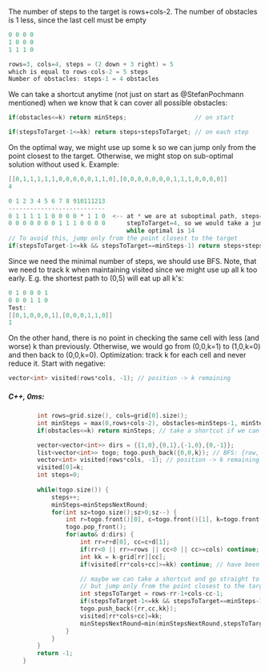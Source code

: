 The number of steps to the target is rows+cols-2.
The number of obstacles is 1 less, since the last cell must be empty
```cpp
0 0 0 0
1 0 0 0
1 1 1 0

rows=3, cols=4, steps = (2 down + 3 right) = 5
which is equal to rows-cols-2 = 5 steps
Number of obstacles: steps-1 = 4 obstacles
```
We can take a shortcut anytime (not just on start as @StefanPochmann mentioned) when we know that k can cover all possible obstacles:
```cpp
if(obstacles<=k) return minSteps;                   // on start

if(stepsToTarget-1<=kk) return steps+stepsToTarget; // on each step
```
On the optimal way, we might use up some k so we can jump only from the point closest to the target. Otherwise, we might stop on sub-optimal solution without used k. Example:
```cpp
[[0,1,1,1,1,1,0,0,0,0,0,1,1,0],[0,0,0,0,0,0,0,1,1,1,0,0,0,0]]
4

0 1 2 3 4 5 6 7 8 910111213
---------------------------
0 1 1 1 1 1 0 0 0 0 * 1 1 0  <-- at * we are at suboptimal path, steps=11, k=4, 
0 0 0 0 0 0 0 1 1 1 0 0 0 0      stepToTarget=4, so we would take a jump with 16
                                 while optimal is 14
// To avoid this, jump only from the point closest to the target
if(stepsToTarget-1<=kk && stepsToTarget==minSteps-1) return steps+stepsToTarget; // on each step
```
Since we need the minimal number of steps, we should use BFS.
Note, that we need to track k when maintaining visited since we might use up all k too early. E.g. the shortest path to (0,5) will eat up all k's:
```cpp
0 1 0 0 0 1
0 0 0 1 1 0
Test:
[[0,1,0,0,0,1],[0,0,0,1,1,0]]
1
```
On the other hand, there is no point in checking the same cell with less (and worse) k than previously.
Otherwise, we would go from (0,0,k=1) to (1,0,k=0) and then back to (0,0,k=0).
Optimization: track k for each cell and never reduce it. Start with negative:
```cpp
vector<int> visited(rows*cols, -1); // position -> k remaining
```
##### *C++, 0ms:*
```cpp
        int rows=grid.size(), cols=grid[0].size();
        int minSteps = max(0,rows+cols-2), obstacles=minSteps-1, minStepsNextRound=minSteps;
        if(obstacles<=k) return minSteps; // take a shortcut if we can afford it

        vector<vector<int>> dirs = {{1,0},{0,1},{-1,0},{0,-1}};
        list<vector<int>> togo; togo.push_back({0,0,k}); // BFS: {row, col, remaining k}
        vector<int> visited(rows*cols, -1); // position -> k remaining
        visited[0]=k;
        int steps=0;
        
        while(togo.size()) {
            steps++;
			minSteps=minStepsNextRound;
            for(int sz=togo.size();sz>0;sz--) {
                int r=togo.front()[0], c=togo.front()[1], k=togo.front()[2];
                togo.pop_front();
                for(auto& d:dirs) {
                    int rr=r+d[0], cc=c+d[1];
                    if(rr<0 || rr>=rows || cc<0 || cc>=cols) continue;
                    int kk = k-grid[rr][cc];
                    if(visited[rr*cols+cc]>=kk) continue; // have been here passing less obstacles

                    // maybe we can take a shortcut and go straight to the goal
					// but jump only from the point closest to the target
                    int stepsToTarget = rows-rr-1+cols-cc-1;
                    if(stepsToTarget-1<=kk && stepsToTarget==minSteps-1) return steps+stepsToTarget;
                    togo.push_back({rr,cc,kk});
                    visited[rr*cols+cc]=kk;
					minStepsNextRound=min(minStepsNextRound,stepsToTarget);
                }
            }
        }
        return -1;
    }
```